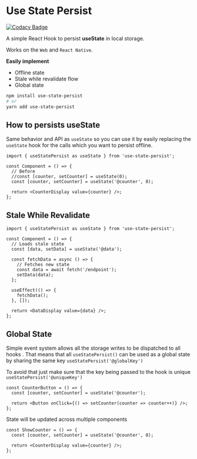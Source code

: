 # Use State Persist

[![Codacy Badge](https://api.codacy.com/project/badge/Grade/9b1c2ea8d9c84c2bb37a49b2adce88a5)](https://app.codacy.com/manual/leo/use-state-persist?utm_source=github.com&utm_medium=referral&utm_content=leoafarias/use-state-persist&utm_campaign=Badge_Grade_Dashboard)

A simple React Hook to persist **useState** in local storage.

Works on the `Web` and `React Native`.

**Easily implement**

- Offline state
- Stale while revalidate flow
- Global state

```bash
npm install use-state-persist
# or
yarn add use-state-persist
```

## How to persists useState

Same behavior and API as `useState` so you can use it by easily replacing the `useState` hook for the calls which you want to persist offline.

```tsx
import { useStatePersist as useState } from 'use-state-persist';

const Component = () => {
  // Before
  //const [counter, setCounter] = useState(0);
  const [counter, setCounter] = useState('@counter', 0);

  return <CounterDisplay value={counter} />;
};
```

## Stale While Revalidate

```tsx
import { useStatePersist as useState } from 'use-state-persist';

const Component = () => {
  // Loads stale state
  const [data, setData] = useState('@data');

  const fetchData = async () => {
    // Fetches new state
    const data = await fetch('/endpoint');
    setData(data);
  };

  useEffect(() => {
    fetchData();
  }, []);

  return <DataDisplay value={data} />;
};
```

## Global State

Simple event system allows all the storage writes to be dispatched to all hooks . That means that all `useStatePersist()` can be used as a global state by sharing the same key `useStatePersist('@globalKey')`

To avoid that just make sure that the key being passed to the hook is unique `useStatePersist('@uniqueKey')`

```tsx
const CounterButton = () => {
  const [counter, setCounter] = useState('@counter');

  return <Button onClick={() => setCounter(counter => counter++)} />;
};
```

State will be updated across multiple components

```tsx
const ShowCounter = () => {
  const [counter, setCounter] = useState('@counter', 0);

  return <CounterDisplay value={counter} />;
};
```
